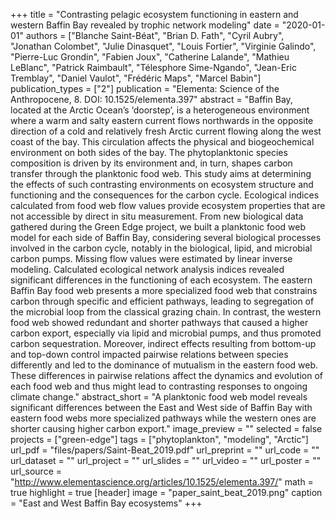 +++
title = "Contrasting pelagic ecosystem functioning in eastern and western Baffin Bay revealed by trophic network modeling"
date = "2020-01-01"
authors = ["Blanche Saint-Béat", "Brian D. Fath", "Cyril Aubry", "Jonathan Colombet", "Julie Dinasquet", "Louis Fortier", "Virginie Galindo", "Pierre-Luc Grondin", "Fabien Joux", "Catherine Lalande", "Mathieu LeBlanc", "Patrick Raimbault", "Télesphore Sime-Ngando", "Jean-Eric Tremblay", "Daniel Vaulot", "Frédéric Maps", "Marcel Babin"]
publication_types = ["2"]
publication = "Elementa: Science of the Anthropocene, 8. DOI: 10.1525/elementa.397"
abstract = "Baffin Bay, located at the Arctic Ocean’s ‘doorstep’, is a heterogeneous environment where a warm and salty eastern current flows northwards in the opposite direction of a cold and relatively fresh Arctic current flowing along the west coast of the bay. This circulation affects the physical and biogeochemical environment on both sides of the bay. The phytoplanktonic species composition is driven by its environment and, in turn, shapes carbon transfer through the planktonic food web. This study aims at determining the effects of such contrasting environments on ecosystem structure and functioning and the consequences for the carbon cycle. Ecological indices calculated from food web flow values provide ecosystem properties that are not accessible by direct in situ measurement. From new biological data gathered during the Green Edge project, we built a planktonic food web model for each side of Baffin Bay, considering several biological processes involved in the carbon cycle, notably in the biological, lipid, and microbial carbon pumps. Missing flow values were estimated by linear inverse modeling. Calculated ecological network analysis indices revealed significant differences in the functioning of each ecosystem. The eastern Baffin Bay food web presents a more specialized food web that constrains carbon through specific and efficient pathways, leading to segregation of the microbial loop from the classical grazing chain. In contrast, the western food web showed redundant and shorter pathways that caused a higher carbon export, especially via lipid and microbial pumps, and thus promoted carbon sequestration. Moreover, indirect effects resulting from bottom-up and top-down control impacted pairwise relations between species differently and led to the dominance of mutualism in the eastern food web. These differences in pairwise relations affect the dynamics and evolution of each food web and thus might lead to contrasting responses to ongoing climate change."
abstract_short = "A planktonic food web model reveals significant differences between the East and West side of Baffin Bay with eastern food webs more specialized pathways while the western ones are shorter causing higher carbon export."
image_preview = ""
selected = false
projects = ["green-edge"]
tags = ["phytoplankton", "modeling", "Arctic"]
url_pdf = "files/papers/Saint-Beat_2019.pdf"
url_preprint = ""
url_code = ""
url_dataset = ""
url_project = ""
url_slides = ""
url_video = ""
url_poster = ""
url_source = "http://www.elementascience.org/articles/10.1525/elementa.397/"
math = true
highlight = true
[header]
image = "paper_saint_beat_2019.png"
caption = "East and West Baffin Bay ecosystems"
+++
